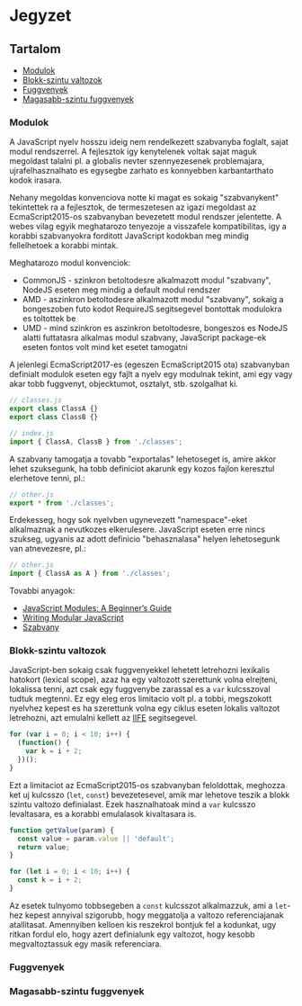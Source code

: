 # **Jegyzet**

## **Tartalom**
* [Modulok](#modulok)
* [Blokk-szintu valtozok](#blokk-szintu-valtozok)
* [Fuggvenyek](#fuggvenyek)
* [Magasabb-szintu fuggvenyek](#magasabb-szintu-fuggvenyek)

### **Modulok**

A JavaScript nyelv hosszu ideig nem rendelkezett szabvanyba foglalt, sajat modul rendszerrel. A fejlesztok igy kenytelenek voltak sajat maguk megoldast talalni pl. a globalis nevter szennyezesenek problemajara, ujrafelhasznalhato es egysegbe zarhato es konnyebben karbantarthato kodok irasara.

Nehany megoldas konvenciova notte ki magat es sokaig "szabvanykent" tekintettek ra a fejlesztok, de termeszetesen az igazi megoldast az EcmaScript2015-os szabvanyban bevezetett modul rendszer jelentette. A webes vilag egyik meghatarozo tenyezoje a visszafele kompatibilitas, igy a korabbi szabvanyokra forditott JavaScript kodokban meg mindig fellelhetoek a korabbi mintak.

Meghatarozo modul konvenciok:
* CommonJS - szinkron betoltodesre alkalmazott modul "szabvany", NodeJS eseten meg mindig a default modul rendszer
* AMD - aszinkron betoltodesre alkalmazott modul "szabvany", sokaig a bongeszoben futo kodot RequireJS segitsegevel bontottak modulokra es toltottek be
* UMD - mind szinkron es aszinkron betoltodesre, bongeszos es NodeJS alatti futtatasra alkalmas modul szabvany, JavaScript package-ek eseten fontos volt mind ket esetet tamogatni

A jelenlegi EcmaScript2017-es (egeszen EcmaScript2015 ota) szabvanyban definialt modulok eseten egy fajlt a nyelv egy modulnak tekint, ami egy vagy akar tobb fuggvenyt, objecktumot, osztalyt, stb. szolgalhat ki.

```javascript
// classes.js
export class ClassA {}
export class ClassB {}
```
```javascript
// index.js
import { ClassA, ClassB } from './classes';
```

A szabvany tamogatja a tovabb "exportalas" lehetoseget is, amire akkor lehet szuksegunk, ha tobb definiciot akarunk egy kozos fajlon keresztul elerhetove tenni, pl.:
```javascript
// other.js
export * from './classes';
```

Erdekesseg, hogy sok nyelvben ugynevezett "namespace"-eket alkalmaznak a nevutkozes elkerulesere. JavaScript eseten erre nincs szukseg, ugyanis az adott definicio "behasznalasa" helyen lehetosegunk van atnevezesre, pl.:
```javascript
// other.js
import { ClassA as A } from './classes';
```

Tovabbi anyagok:
* [JavaScript Modules: A Beginner’s Guide](https://medium.freecodecamp.org/javascript-modules-a-beginner-s-guide-783f7d7a5fcc)
* [Writing Modular JavaScript](https://addyosmani.com/writing-modular-js/)
* [Szabvany](https://www.ecma-international.org/ecma-262/8.0/#sec-modules)

### **Blokk-szintu valtozok**

JavaScript-ben sokaig csak fuggvenyekkel lehetett letrehozni lexikalis hatokort (lexical scope), azaz ha egy valtozott szerettunk volna elrejteni, lokalissa tenni, azt csak egy fuggvenybe zarassal es a `var` kulcsszoval tudtuk megtenni. Ez egy eleg eros limitacio volt pl. a tobbi, megszokott nyelvhez kepest es ha szerettunk volna egy ciklus eseten lokalis valtozot letrehozni, azt emulalni kellett az [IIFE](https://en.wikipedia.org/wiki/Immediately-invoked_function_expression) segitsegevel.

```javascript
for (var i = 0; i < 10; i++) {
  (function() {
    var k = i + 2;
  })();
}
```

Ezt a limitaciot az EcmaScript2015-os szabvanyban feloldottak, meghozza ket uj kulcsszo (`let`, `const`) bevezetesevel, amik mar lehetove teszik a blokk szintu valtozo definialast. Ezek hasznalhatoak mind a `var` kulcsszo levaltasara, es a korabbi emulalasok kivaltasara is.

```javascript
function getValue(param) {
  const value = param.value || 'default';
  return value;
}

for (let i = 0; i < 10; i++) {
  const k = i + 2;
}
```

Az esetek tulnyomo tobbsegeben a `const` kulcsszot alkalmazzuk, ami a `let`-hez kepest annyival szigorubb, hogy meggatolja a valtozo referenciajanak atallitasat. Amennyiben kelloen kis reszekrol bontjuk fel a kodunkat, ugy ritkan fordul elo, hogy azert definialunk egy valtozot, hogy kesobb megvaltoztassuk egy masik referenciara.

### **Fuggvenyek**
### **Magasabb-szintu fuggvenyek**
